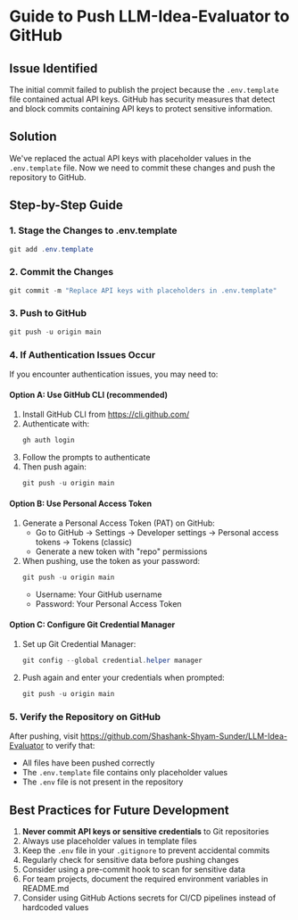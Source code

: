 # Guide to Push LLM-Idea-Evaluator to GitHub

## Issue Identified
The initial commit failed to publish the project because the `.env.template` file contained actual API keys. GitHub has security measures that detect and block commits containing API keys to protect sensitive information.

## Solution
We've replaced the actual API keys with placeholder values in the `.env.template` file. Now we need to commit these changes and push the repository to GitHub.

## Step-by-Step Guide

### 1. Stage the Changes to .env.template

```powershell
git add .env.template
```

### 2. Commit the Changes

```powershell
git commit -m "Replace API keys with placeholders in .env.template"
```

### 3. Push to GitHub

```powershell
git push -u origin main
```

### 4. If Authentication Issues Occur

If you encounter authentication issues, you may need to:

#### Option A: Use GitHub CLI (recommended)
1. Install GitHub CLI from https://cli.github.com/
2. Authenticate with:
   ```powershell
   gh auth login
   ```
3. Follow the prompts to authenticate
4. Then push again:
   ```powershell
   git push -u origin main
   ```

#### Option B: Use Personal Access Token
1. Generate a Personal Access Token (PAT) on GitHub:
   - Go to GitHub → Settings → Developer settings → Personal access tokens → Tokens (classic)
   - Generate a new token with "repo" permissions
2. When pushing, use the token as your password:
   ```powershell
   git push -u origin main
   ```
   - Username: Your GitHub username
   - Password: Your Personal Access Token

#### Option C: Configure Git Credential Manager
1. Set up Git Credential Manager:
   ```powershell
   git config --global credential.helper manager
   ```
2. Push again and enter your credentials when prompted:
   ```powershell
   git push -u origin main
   ```

### 5. Verify the Repository on GitHub

After pushing, visit https://github.com/Shashank-Shyam-Sunder/LLM-Idea-Evaluator to verify that:
- All files have been pushed correctly
- The `.env.template` file contains only placeholder values
- The `.env` file is not present in the repository

## Best Practices for Future Development

1. **Never commit API keys or sensitive credentials** to Git repositories
2. Always use placeholder values in template files
3. Keep the `.env` file in your `.gitignore` to prevent accidental commits
4. Regularly check for sensitive data before pushing changes
5. Consider using a pre-commit hook to scan for sensitive data
6. For team projects, document the required environment variables in README.md
7. Consider using GitHub Actions secrets for CI/CD pipelines instead of hardcoded values
